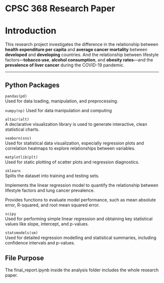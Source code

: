 # CPSC 368 Research Paper

# Introduction

This research project investigates the difference in the relationship between **health expenditure per capita** and **average cancer mortality** between **developed** and **developing** countries. And the relationship between lifestyle factors—**tobacco use**, **alcohol consumption**, and **obesity rates**—and the **prevalence of liver cancer** during the COVID-19 pandemic. 

---

## Python Packages

`pandas(pd)`  
  Used for data loading, manipulation, and preprocessing. 
  
`numpy(np)`
  Used for data manipulation and computing
  
`altair(alt)`  
  A declarative visualization library is used to generate interactive, clean statistical charts. 
  
`seaborn(sns)`  
  Used for statistical data visualization, especially regression plots and correlation heatmaps to explore relationships between variables.

`matplotlib(plt)`  
  Used for static plotting of scatter plots and regression diagnostics. 

`sklearn`  
  Splits the dataset into training and testing sets.

  Implements the linear regression model to quantify the relationship between lifestyle factors and lung cancer prevalence.

  Provides functions to evaluate model performance, such as mean absolute error, R-squared, and root mean squared error.

`scipy`  
  Used for performing simple linear regression and obtaining key statistical values like slope, intercept, and p-values.
  
`statsmodels(sm)`  
  Used for detailed regression modelling and statistical summaries, including confidence intervals and p-values.

## File Purpose
The final_report.ipynb inside the analysis folder includes the whole research paper.
